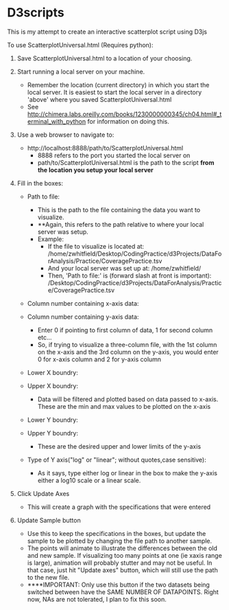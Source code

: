 # D3scripts

This is my attempt to create an interactive scatterplot script using D3js

To use ScatterplotUniversal.html (Requires python):

1. Save ScatterplotUniversal.html to a location of your choosing.
2. Start running a local server on your machine. 
	- Remember the location (current directory) in which you start the local server. It is easiest to start the local server in a 			directory 'above' where you saved ScatterplotUniversal.html
	- See http://chimera.labs.oreilly.com/books/1230000000345/ch04.html#_terminal_with_python for information on doing this.
3. Use a web browser to navigate to:
	- http://localhost:8888/path/to/ScatterplotUniversal.html
		- 8888 refers to the port you started the local server on
		- path/to/ScatterplotUniversal.html is the path to the script **from the location you setup your local server**
4. Fill in the boxes:
	- Path to file:
		- This is the path to the file containing the data you want to visualize.
		- **Again, this refers to the path relative to where your local server was setup.
		- Example:
			- If the file to visualize is located at:
				/home/zwhitfield/Desktop/CodingPractice/d3Projects/DataForAnalysis/Practice/CoveragePractice.tsv
			- And your local server was set up at:
				/home/zwhitfield/
			- Then, 'Path to file:' is (forward slash at front is important):
				/Desktop/CodingPractice/d3Projects/DataForAnalysis/Practice/CoveragePractice.tsv

	- Column number containing x-axis data:
	- Column number containing y-axis data:
		- Enter 0 if pointing to first column of data, 1 for second column etc...
		- So, if trying to visualize a three-column file, with the 1st column on the x-axis and the 3rd column on the y-axis, 
			you would enter 0 for x-axis column and 2 for y-axis column

	- Lower X boundry:
	- Upper X boundry:
		- Data will be filtered and plotted based on data passed to x-axis. These are the min and max values to be plotted on the x-axis

	- Lower Y boundry:
	- Upper Y boundry:
		- These are the desired upper and lower limits of the y-axis

	- Type of Y axis("log" or "linear"; without quotes,case sensitive):
		- As it says, type either log or linear in the box to make the y-axis either a log10 scale or a linear scale.

5. Click Update Axes
	- This will create a graph with the specifications that were entered

6. Update Sample button
	- Use this to keep the specifications in the boxes, but update the sample to be plotted by changing the file path to another sample.
	- The points will animate to illustrate the differences between the old and new sample. If visualizing too many points at one (ie 
		xaxis range is large), animation will probably stutter and may not be useful. In that case, just hit "Update axes" button, 			which will still use the path to the new file.
	- ****IMPORTANT: Only use this button if the two datasets being switched between have the SAME NUMBER OF DATAPOINTS. Right now, NAs are 		not tolerated, I plan to fix this soon.
